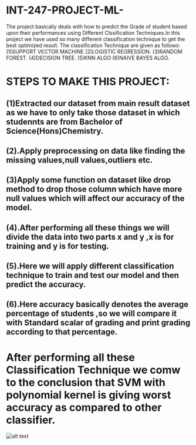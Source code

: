 # INT-247-PROJECT-ML-
The project basically deals with how to predict the Grade of student based upon their performances using Different Clssification Techniques.In this project we have used so many different classification technique to get the best optimized result.
The classification Technique are given as follows:
(1)SUPPORT VECTOR MACHINE
(2)LOGISTIC REGRESSION.
(3)RANDOM FOREST.
(4)DECISION TREE.
(5)KNN ALGO
(6)NAIVE BAYES ALGO.
 
# STEPS TO MAKE THIS PROJECT:
## (1)Extracted our dataset from main result dataset as we have to only take those dataset in which studennts are from Bachelor of Science(Hons)Chemistry.

## (2).Apply preprocessing on data like finding the missing values,null values,outliers etc.

## (3)Apply some function on dataset like drop method to drop those column which have more null values which will affect our accuracy of the model.

## (4).After performing all these things we will divide the data into two parts x and y ,x is for training and y is for testing.
## (5).Here we will apply different classification technique to train and test our model and then predict the accuracy.
## (6).Here accuracy basically denotes the average percentage of students ,so we will compare it with Standard scalar of grading and print grading according to that percentage.

# After performing all these Classification Technique we comw to the conclusion that SVM with polynomial kernel is giving worst accuracy as compared to other classifier.
![alt text](http://url/to/img.png)






